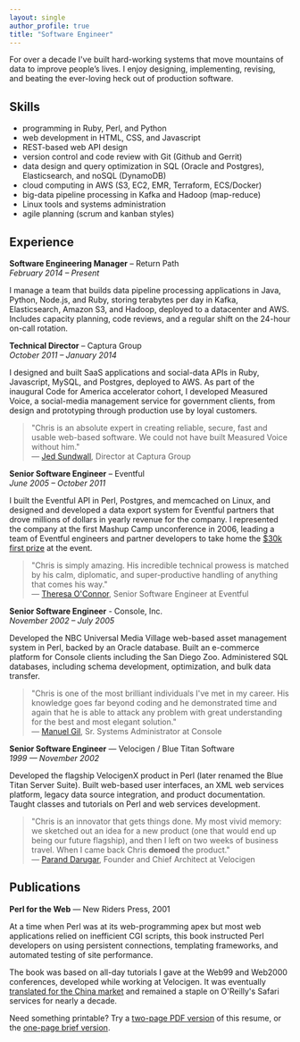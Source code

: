 ```yaml
---
layout: single
author_profile: true
title: "Software Engineer"
---
```


For over a decade I've built hard-working systems that move mountains of data to improve people’s lives. I enjoy designing, implementing, revising, and beating the ever-loving heck out of production software. 

## Skills

* programming in Ruby, Perl, and Python
* web development in HTML, CSS, and Javascript
* REST-based web API design
* version control and code review with Git (Github and Gerrit)
* data design and query optimization in SQL (Oracle and Postgres), Elasticsearch, and noSQL (DynamoDB) 
* cloud computing in AWS (S3, EC2, EMR, Terraform, ECS/Docker)
* big-data pipeline processing in Kafka and Hadoop (map-reduce)
* Linux tools and systems administration
* agile planning (scrum and kanban styles)

## Experience

**Software Engineering Manager** – Return Path  
_February 2014 – Present_

I manage a team that builds data pipeline processing applications in Java, Python, Node.js, and Ruby, storing terabytes per day in Kafka, Elasticsearch, Amazon S3, and Hadoop, deployed to a datacenter and AWS. Includes capacity planning, code reviews, and a regular shift on the 24-hour on-call rotation.

**Technical Director** – Captura Group  
_October 2011 – January 2014_

I designed and built SaaS applications and social-data APIs in Ruby, Javascript, MySQL, and Postgres, deployed to AWS. As part of the inaugural Code for America accelerator cohort, I developed Measured Voice, a social-media management service for government clients, from design and prototyping through production use by loyal customers. 

> "Chris is an absolute expert in creating reliable, secure, fast and usable web-based software. We could not have built Measured Voice without him."  
> — [Jed Sundwall](https://www.linkedin.com/in/jedsundwall/), Director at Captura Group 

**Senior Software Engineer** – Eventful  
_June 2005 – October 2011_

I built the Eventful API in Perl, Postgres, and memcached on Linux, and designed and developed a data export system for Eventful partners that drove millions of dollars in yearly revenue for the company. I represented the company at the first Mashup Camp unconference in 2006, leading a team of Eventful engineers and partner developers to take home the [$30k first prize](https://www.wired.com/2006/02/mashup_camp_first_place/) at the event.

> "Chris is simply amazing. His incredible technical prowess is matched by his calm, diplomatic, and super-productive handling of anything that comes his way."  
> — [Theresa O'Connor](https://www.linkedin.com/in/hober/), Senior Software Engineer at Eventful

**Senior Software Engineer** - Console, Inc.  
_November 2002 – July 2005_

Developed the NBC Universal Media Village web-based asset management system in Perl, backed by an Oracle database. Built an e-commerce platform for Console clients including the San Diego Zoo. Administered SQL databases, including schema development, optimization, and bulk data transfer.

> "Chris is one of the most brilliant individuals I've met in my career. His knowledge goes far beyond coding and he demonstrated time and again that he is able to attack any problem with great understanding for the best and most elegant solution."  
> — [Manuel Gil](https://www.linkedin.com/in/manuelg/), Sr. Systems Administrator at Console

**Senior Software Engineer** — Velocigen / Blue Titan Software  
_1999 — November 2002_

Developed the flagship VelocigenX product in Perl (later renamed the Blue Titan Server Suite). Built web-based user interfaces, an XML web services platform, legacy data source integration, and product documentation. Taught classes and tutorials on Perl and web services development.

> "Chris is an innovator that gets things done. My most vivid memory: we sketched out an idea for a new product (one that would end up being our future flagship), and then I left on two weeks of business travel. When I came back Chris **demoed** the product."  
> — [Parand Darugar](https://www.linkedin.com/in/parand/), Founder and Chief Architect at Velocigen

## Publications

**Perl for the Web** — New Riders Press, 2001

At a time when Perl was at its web-programming apex but most web applications relied on inefficient CGI scripts, this book instructed Perl developers on using persistent connections, templating frameworks, and automated testing of site performance.

The book was based on all-day tutorials I gave at the Web99 and Web2000 conferences, developed while working at Velocigen. It was eventually [translated for the China market](http://www.educity.cn/book/book55756.html) and remained a staple on O'Reilly's Safari services for nearly a decade.

Need something printable? Try a [two-page PDF version](/assets/pdfs/Chris-Radcliff-engineer-resume.pdf) of this resume, or the [one-page brief version](/assets/pdfs/Chris-Radcliff-resume-mini.pdf).


